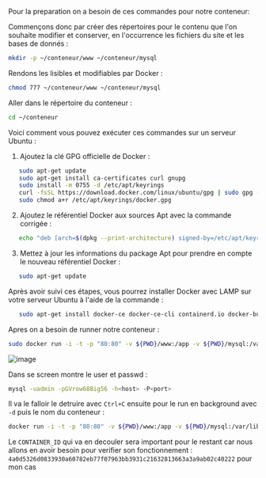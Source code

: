 Pour la preparation on a besoin de ces commandes pour notre conteneur:

Commençons donc par créer des répertoires pour le contenu que l'on souhaite modifier et conserver, en l'occurrence les fichiers du site et les bases de donnés :
```bash
mkdir -p ~/conteneur/www ~/conteneur/mysql
```
Rendons les lisibles et modifiables par Docker :

```bash
chmod 777 ~/conteneur/www ~/conteneur/mysql
```

Aller dans le répertoire du conteneur :

```bash
cd ~/conteneur
```

Voici comment vous pouvez exécuter ces commandes sur un serveur Ubuntu :

1. Ajoutez la clé GPG officielle de Docker :

```bash
   sudo apt-get update
   sudo apt-get install ca-certificates curl gnupg
   sudo install -m 0755 -d /etc/apt/keyrings
   curl -fsSL https://download.docker.com/linux/ubuntu/gpg | sudo gpg --dearmor -o /etc/apt/keyrings/docker.gpg
   sudo chmod a+r /etc/apt/keyrings/docker.gpg
```

2. Ajoutez le référentiel Docker aux sources Apt avec la commande corrigée :

```bash
   echo "deb [arch=$(dpkg --print-architecture) signed-by=/etc/apt/keyrings/docker.gpg] https://download.docker.com/linux/ubuntu $(lsb_release -cs) stable" | sudo tee /etc/apt/sources.list.d/docker.list > /dev/null
```

3. Mettez à jour les informations du package Apt pour prendre en compte le nouveau référentiel Docker :

```bash
   sudo apt-get update
```

Après avoir suivi ces étapes, vous pourrez installer Docker avec LAMP sur votre serveur Ubuntu à l'aide de la commande :
```bash
   sudo apt-get install docker-ce docker-ce-cli containerd.io docker-buildx-plugin docker-compose-plugin
```
Apres on a besoin de runner notre conteneur :
```bash
sudo docker run -i -t -p "80:80" -v ${PWD}/www:/app -v ${PWD}/mysql:/var/lib/mysql mattrayner/lamp:latest
```
![image](https://github.com/Semoyy/Documentation_Semoyy/assets/89610220/99db2f5d-f5aa-4832-9c8e-a60bb23eb058)

Dans se screen montre le user et passwd : 

```bash
mysql -uadmin -pGVrow68Big56 -h<host> -P<port>
```

Il va le falloir le detruire avec `Ctrl+C` ensuite pour le run en background avec `-d` puis le nom du conteneur :
```bash
docker run -i -t -p "80:80" -v ${PWD}/www:/app -v ${PWD}/mysql:/var/lib/mysql -d mattrayner/lamp:latest
```
Le `CONTAINER_ID` qui va en decouler sera important pour le restant car nous allons en avoir besoin pour verifier son fonctionnement :
`4a0d5326d0833930a60782eb77f07963bb3931c21632813663a3a9ab02c40222` pour mon cas



